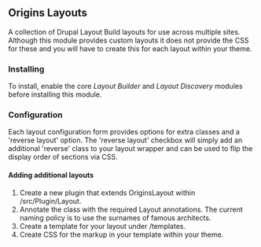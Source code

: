 
## Origins Layouts

A collection of Drupal Layout Build layouts for use across multiple sites.
Although this module provides custom layouts it does not provide the CSS 
for these and you will have to create this for each layout within your theme. 

### Installing ###
To install, enable the core _Layout Builder_ and _Layout Discovery_ modules 
before installing this module.

### Configuration ###
Each layout configuration form provides options for extra classes and a 
'reverse layout' option.
The 'reverse layout' checkbox will simply add an additional 'reverse' class 
to your layout wrapper and can be used to flip the display order of sections 
via CSS. 

#### Adding additional layouts ####
1. Create a new plugin that extends OriginsLayout within /src/Plugin/Layout.
2. Annotate the class with the required Layout annotations. 
   The current naming policy is to use the surnames of famous architects.
3. Create a template for your layout under /templates.
4. Create CSS for the markup in your template within your theme.
